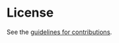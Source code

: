 # License

See the
[guidelines for contributions](https://github.com/anr-bmbf-pivot/draft-lenders-dns-cbor/blob/main/CONTRIBUTING.md).
